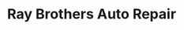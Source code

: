 ---
title: "Ray Brothers Auto Repair"
url: /oxford/ray-brothers-auto-repair/
shop: Autowerkstatt
---